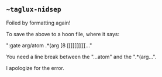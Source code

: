 ## `~taglux-nidsep`
Foiled by formatting again!

To save the above to a hoon file, where it says:

":gate arg/atom .*(arg [8 [[[[[[[[[[..."

You need a line break between the "...atom" and the ".*(arg...".

I apologize for the error.